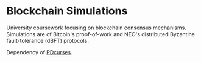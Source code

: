 # Blockchain Simulations

University coursework focusing on blockchain consensus mechanisms. Simulations are of Bitcoin's proof-of-work and NEO's distributed Byzantine fault-tolerance (dBFT) protocols.

Dependency of [PDcurses](https://pdcurses.org/).
